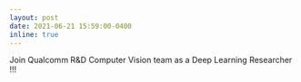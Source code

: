 ```yaml
---
layout: post
date: 2021-06-21 15:59:00-0400
inline: true
---
```


Join Qualcomm R&D Computer Vision team as a Deep Learning Researcher !!!
